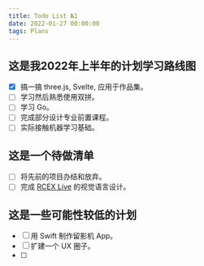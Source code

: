 ```yaml
---
title: Todo List №1
date: 2022-01-27 00:00:00
tags: Plans
---
```


## 这是我2022年上半年的计划学习路线图

- [x]  搞一搞 three.js, Svelte, 应用于作品集。
- [ ]  学习然后熟悉使用双拼。
- [ ]  学习 Go。
- [ ]  完成部分设计专业前置课程。
- [ ]  实际接触机器学习基础。

## 这是一个待做清单

- [ ]  将先前的项目办结和放弃。
- [ ]  完成 [RCEX Live](https://rcex.live) 的视觉语言设计。

## 这是一些可能性较低的计划

- [ ]  用 Swift 制作留影机 App。
- [ ]  扩建一个 UX 圈子。
- [ ]  